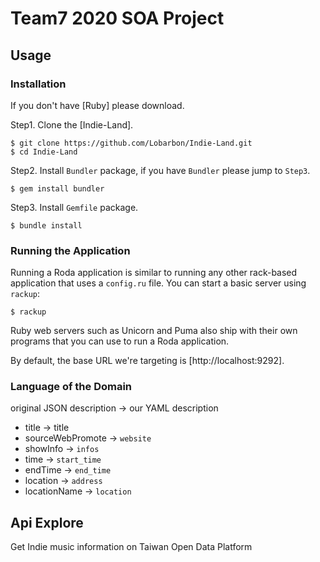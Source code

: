 # Team7 2020 SOA Project

## Usage
### Installation
If you don't have [Ruby] please download.

Step1. Clone the [Indie-Land].
```bash=
$ git clone https://github.com/Lobarbon/Indie-Land.git
$ cd Indie-Land
```

Step2. Install ``Bundler`` package, if you have ``Bundler`` please jump to ``Step3``.
```bash=
$ gem install bundler
```

Step3. Install ``Gemfile`` package.
```bash=
$ bundle install
```

### Running the Application
Running a Roda application is similar to running any other rack-based application that uses a ``config.ru`` file. You can start a basic server using ``rackup``:
```bash=
$ rackup
```
Ruby web servers such as Unicorn and Puma also ship with their own programs that you can use to run a Roda application.

By default, the base URL we're targeting is [http://localhost:9292].

### Language of the Domain
original JSON description -> our YAML description
- title -> title
- sourceWebPromote -> `website`
- showInfo -> `infos`
- time -> `start_time`
- endTime -> `end_time`
- location -> `address`
- locationName -> `location`

## Api Explore
Get Indie music information on Taiwan Open Data Platform
